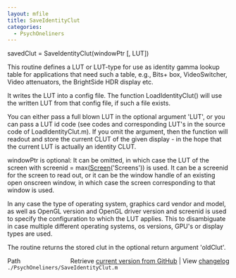 ```yaml
---
layout: mfile
title: SaveIdentityClut
categories:
  - PsychOneliners
---
```


savedClut = SaveIdentityClut\(windowPtr \[, LUT\]\)

This routine defines a LUT or LUT\-type for use as identity gamma lookup
table for applications that need such a table, e.g., Bits\+ box,
VideoSwitcher, Video attenuators, the BrightSide HDR display etc.

It writes the LUT into a config file. The function LoadIdentityClut\(\)
will use the written LUT from that config file, if such a file exists.

You can either pass a full blown LUT in the optional argument 'LUT', or
you can pass a LUT id code \(see codes and corresponding LUT's in the
source code of LoadIdentityClut.m\). If you omit the argument, then the
function will readout and store the current CLUT of the given display \-
in the hope that the current LUT is actually an identity CLUT.

windowPtr is optional: It can be omitted, in which case the LUT of the
screen with screenid = max\([Screen](/docs/Screen)\('Screens'\)\) is used. It can be a
screenid for the screen to read out, or it can be the window handle of an
existing open onscreen window, in which case the screen corresponding to
that window is used.

In any case the type of operating system, graphics card vendor and model,
as well as OpenGL version and OpenGL driver version and screenid is used
to specify the configuration to which the LUT applies. This to
disambiguate in case multiple different operating systems, os versions,
GPU's or display types are used.

The routine returns the stored clut in the optional return argument 'oldClut'.



<div class="code_header" style="text-align:right;">
  <span style="float:left;">Path&nbsp;&nbsp;</span> <span class="counter">Retrieve <a href=
  "https://raw.github.com/Psychtoolbox-3/Psychtoolbox-3/beta/./PsychOneliners/SaveIdentityClut.m">current version from GitHub</a> | View <a href=
  "https://github.com/Psychtoolbox-3/Psychtoolbox-3/commits/beta/./PsychOneliners/SaveIdentityClut.m">changelog</a></span>
</div>
<div class="code">
  <code>./PsychOneliners/SaveIdentityClut.m</code>
</div>

